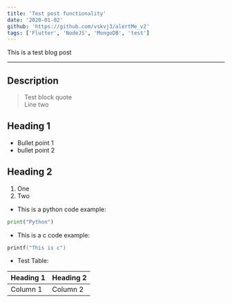 ```yaml
---
title: 'Test post functionality'
date: '2020-01-02'
github: 'https://github.com/vskvj3/alertMe_v2'
tags: ['Flutter', 'NodeJS', 'MongoDB', 'test']
---
```


This is a test blog post
***
## Description
> Test block quote\
> Line two

## Heading 1
- Bullet point 1
- bullet point 2

## Heading 2
1. One
2. Two

- This is a python code example:
```python
print("Python")
```

- This is a c code example:
```c
printf("This is c")
```


- Test Table:

|Heading 1|Heading 2|
|---------|---------|
|Column 1 | Column 2|

